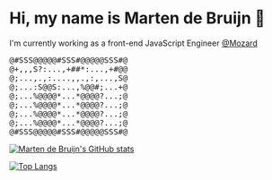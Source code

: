 # Hi, my name is Marten de Bruijn :wave:

I'm currently working as a front-end JavaScript Engineer [@Mozard](https://mozard.nl)

<pre>
@#SSS@@@@@#SSS#@@@@@SSS#@
@+,,,S?:...,+##*:...,+#@@
@;...,.,:....,,.,:,...,S@
@;...:S@@S:...,%@@#;...+@
@;...%@@@@*...*@@@@?...;@
@;...%@@@@*...*@@@@?...;@
@;...%@@@@*...*@@@@?...;@
@;...%@@@@*...*@@@@?...;@
@#SSS@@@@@#SSS#@@@@@SSS#@
</pre>

[![Marten de Bruijn's GitHub stats](https://github-readme-stats.vercel.app/api?username=martendebruijn)](https://github.com/martendebruijn/github-readme-stats)

[![Top Langs](https://github-readme-stats.vercel.app/api/top-langs/?username=martendebruijn)](https://github.com/martendebruijn/github-readme-stats)

